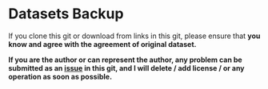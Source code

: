 # Datasets Backup

If you clone this git or download from links in this git, please ensure that **you know and agree with the agreement of original dataset.**

**If you are the author or can represent the author, any problem can be submitted as an [issue](https://github.com/Linzh7/dataset/issues) in this git, and I will delete / add license / or any operation as soon as possible.**
